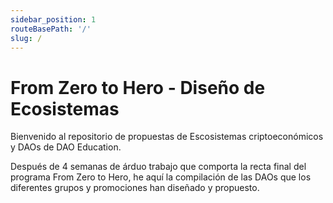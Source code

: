 ```yaml
---
sidebar_position: 1
routeBasePath: '/'
slug: /
---
```


# From Zero to Hero - Diseño de Ecosistemas

Bienvenido al repositorio de propuestas de Escosistemas criptoeconómicos y DAOs de DAO Education.

Después de 4 semanas de árduo trabajo que comporta la recta final del programa From Zero to Hero, he aquí la compilación de las DAOs que los diferentes grupos y promociones han diseñado y propuesto.
